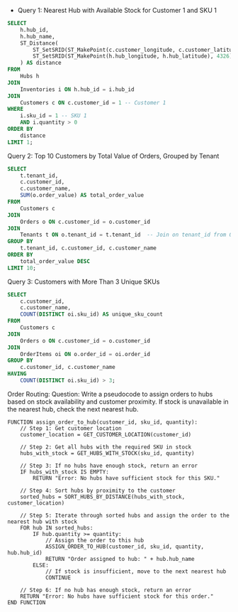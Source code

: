- Query 1: Nearest Hub with Available Stock for Customer 1 and SKU 1 
```sql
SELECT 
    h.hub_id,
    h.hub_name,
    ST_Distance(
        ST_SetSRID(ST_MakePoint(c.customer_longitude, c.customer_latitude), 4326),
        ST_SetSRID(ST_MakePoint(h.hub_longitude, h.hub_latitude), 4326)
    ) AS distance
FROM 
    Hubs h
JOIN 
    Inventories i ON h.hub_id = i.hub_id
JOIN 
    Customers c ON c.customer_id = 1 -- Customer 1
WHERE 
    i.sku_id = 1 -- SKU 1
    AND i.quantity > 0
ORDER BY 
    distance
LIMIT 1;
```
Query 2: Top 10 Customers by Total Value of Orders, Grouped by Tenant
```sql
SELECT 
    t.tenant_id,
    c.customer_id,
    c.customer_name,
    SUM(o.order_value) AS total_order_value
FROM 
    Customers c
JOIN 
    Orders o ON c.customer_id = o.customer_id
JOIN 
    Tenants t ON o.tenant_id = t.tenant_id  -- Join on tenant_id from Orders
GROUP BY 
    t.tenant_id, c.customer_id, c.customer_name
ORDER BY 
    total_order_value DESC
LIMIT 10;
```
Query 3: Customers with More Than 3 Unique SKUs
```sql
SELECT 
    c.customer_id,
    c.customer_name,
    COUNT(DISTINCT oi.sku_id) AS unique_sku_count
FROM 
    Customers c
JOIN 
    Orders o ON c.customer_id = o.customer_id
JOIN 
    OrderItems oi ON o.order_id = oi.order_id
GROUP BY 
    c.customer_id, c.customer_name
HAVING 
    COUNT(DISTINCT oi.sku_id) > 3;
```
Order Routing:
Question: Write a pseudocode to assign orders to hubs based on stock availability and customer proximity. If stock is unavailable in the nearest hub, check the next nearest hub.
```
FUNCTION assign_order_to_hub(customer_id, sku_id, quantity):
    // Step 1: Get customer location
    customer_location = GET_CUSTOMER_LOCATION(customer_id)
    
    // Step 2: Get all hubs with the required SKU in stock
    hubs_with_stock = GET_HUBS_WITH_STOCK(sku_id, quantity)
    
    // Step 3: If no hubs have enough stock, return an error
    IF hubs_with_stock IS EMPTY:
        RETURN "Error: No hubs have sufficient stock for this SKU."
    
    // Step 4: Sort hubs by proximity to the customer
    sorted_hubs = SORT_HUBS_BY_DISTANCE(hubs_with_stock, customer_location)
    
    // Step 5: Iterate through sorted hubs and assign the order to the nearest hub with stock
    FOR hub IN sorted_hubs:
        IF hub.quantity >= quantity:
            // Assign the order to this hub
            ASSIGN_ORDER_TO_HUB(customer_id, sku_id, quantity, hub.hub_id)
            RETURN "Order assigned to hub: " + hub.hub_name
        ELSE:
            // If stock is insufficient, move to the next nearest hub
            CONTINUE
    
    // Step 6: If no hub has enough stock, return an error
    RETURN "Error: No hubs have sufficient stock for this order."
END FUNCTION
```
